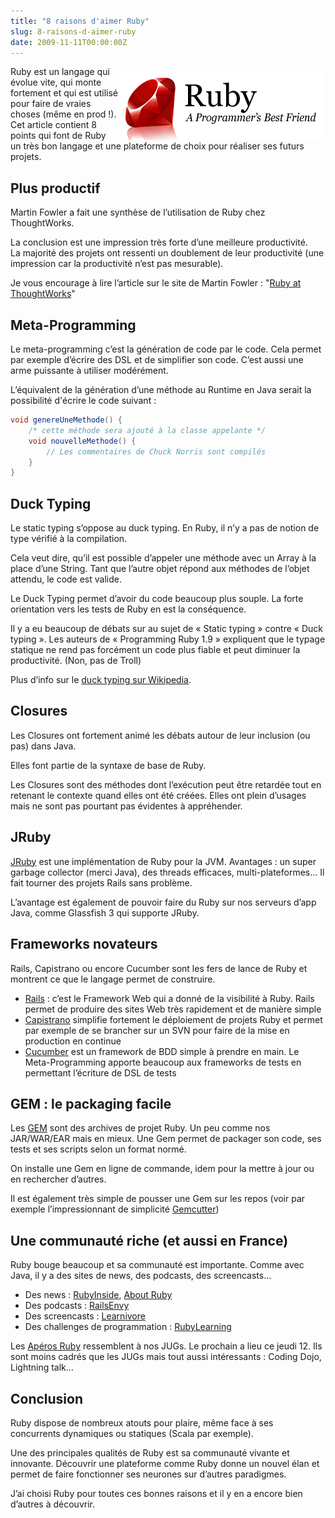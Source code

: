 ```yaml
--- 
title: "8 raisons d'aimer Ruby"
slug: 8-raisons-d-aimer-ruby
date: 2009-11-11T00:00:00Z
---
```


<img src="/img/posts/ruby_logo.png" style="float:right"/>
Ruby est un langage qui évolue vite, qui monte fortement et qui est utilisé pour faire de vraies choses (même en prod !). Cet article contient 8 points qui font de Ruby un très bon langage et une plateforme de choix pour réaliser ses futurs projets.

## Plus productif

Martin Fowler a fait une synthèse de l’utilisation de Ruby chez ThoughtWorks.

La conclusion est une impression très forte d’une meilleure productivité. La majorité des projets ont ressenti un doublement de leur productivité (une impression car la productivité n’est pas mesurable).

Je vous encourage à lire l’article sur le site de Martin Fowler : "[Ruby at ThoughtWorks](http://martinfowler.com/articles/rubyAtThoughtWorks.html)"

## Meta-Programming

Le meta-programming c’est la génération de code par le code. Cela permet par exemple d’écrire des DSL et de simplifier son code. C’est aussi une arme puissante à utiliser modérément.

L’équivalent de la génération d’une méthode au Runtime en Java serait la possibilité d'écrire le code suivant :

``` java 
void genereUneMethode() {
    /* cette méthode sera ajouté à la classe appelante */
    void nouvelleMethode() {
        // Les commentaires de Chuck Norris sont compilés
    }
}
```

## Duck Typing

Le static typing s’oppose au duck typing. En Ruby, il n’y a pas de notion de type vérifié à la compilation.

Cela veut dire, qu’il est possible d’appeler une méthode avec un Array à la place d’une String. Tant que l’autre objet répond aux méthodes de l’objet attendu, le code est valide.

Le Duck Typing permet d’avoir du code beaucoup plus souple. La forte orientation vers les tests de Ruby en est la conséquence.

Il y a eu beaucoup de débats sur au sujet de « Static typing » contre « Duck typing ». Les auteurs de « Programming Ruby 1.9 » expliquent que le typage statique ne rend pas forcément un code plus fiable et peut diminuer la productivité. (Non, pas de Troll)

Plus d’info sur le [duck typing sur Wikipedia](http://en.wikipedia.org/wiki/Duck_typing).

## Closures

Les Closures ont fortement animé les débats autour de leur inclusion (ou pas) dans Java.

Elles font partie de la syntaxe de base de Ruby.

Les Closures sont des méthodes dont l’exécution peut être retardée tout en retenant le contexte quand elles ont été créées. Elles ont plein d’usages mais ne sont pas pourtant pas évidentes à appréhender.

## JRuby

[JRuby](http://jruby.org) est une implémentation de Ruby pour la JVM. Avantages : un super garbage collector (merci Java), des threads efficaces, multi-plateformes… Il fait tourner des projets Rails sans problème.

L’avantage est également de pouvoir faire du Ruby sur nos serveurs d’app Java, comme Glassfish 3 qui supporte JRuby.

## Frameworks novateurs

Rails, Capistrano ou encore Cucumber sont les fers de lance de Ruby et montrent ce que le langage permet de construire.

* [Rails](http://rubyonrails.org/) : c’est le Framework Web qui a donné de la visibilité à Ruby. Rails permet de produire des sites Web très rapidement et de manière simple
* [Capistrano](http://www.capify.org/) simplifie fortement le déploiement de projets Ruby et permet par exemple de se brancher sur un SVN pour faire de la mise en production en continue
* [Cucumber](http://cukes.info/) est un framework de BDD simple à prendre en main. Le Meta-Programming apporte beaucoup aux frameworks de tests en permettant l’écriture de DSL de tests

## GEM : le packaging facile

Les [GEM](http://www.rubyfrance.org/documentations/rubygem---introduction/) sont des archives de projet Ruby. Un peu comme nos JAR/WAR/EAR mais en mieux. Une Gem permet de packager son code, ses tests et ses scripts selon un format normé.

On installe une Gem en ligne de commande, idem pour la mettre à jour ou en rechercher d’autres.

Il est également très simple de pousser une Gem sur les repos (voir par exemple l’impressionnant de simplicité [Gemcutter](http://gemcutter.org/))

## Une communauté riche (et aussi en France)

Ruby bouge beaucoup et sa communauté est importante. Comme avec Java, il y a des sites de news, des podcasts, des screencasts...

* Des news : [RubyInside](http://www.rubyinside.com/), [About Ruby](http://ruby.about.com/)
* Des podcasts : [RailsEnvy](http://railsenvy.com/)
* Des screencasts : [Learnivore](http://www.learnivore.com)
* Des challenges de programmation : [RubyLearning ](http://rubylearning.com/blog/)

Les [Apéros Ruby](http://www.rubyfrance.org/) ressemblent à nos JUGs. Le prochain a lieu ce jeudi 12. Ils sont moins cadrés que les JUGs mais tout aussi intéressants : Coding Dojo, Lightning talk…

## Conclusion

Ruby dispose de nombreux atouts pour plaire, même face à ses concurrents dynamiques ou statiques (Scala par exemple).

Une des principales qualités de Ruby est sa communauté vivante et innovante. Découvrir une plateforme comme Ruby donne un nouvel élan et permet de faire fonctionner ses neurones sur d’autres paradigmes.

J’ai choisi Ruby pour toutes ces bonnes raisons et il y en a encore bien d’autres à découvrir.
